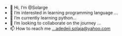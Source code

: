 - 👋 Hi, I’m @Solarge
- 👀 I’m interested in learning programming language ...
- 🌱 I’m currently learning  python...
- 💞️ I’m looking to collaborate on the journey  ...
- 📫 How to reach me ...adedeji.solaja@yahoo.com

<!---
Solarge/Solarge is a ✨ special ✨ repository because its `README.md` (this file) appears on your GitHub profile.
You can click the Preview link to take a look at your changes.
--->
